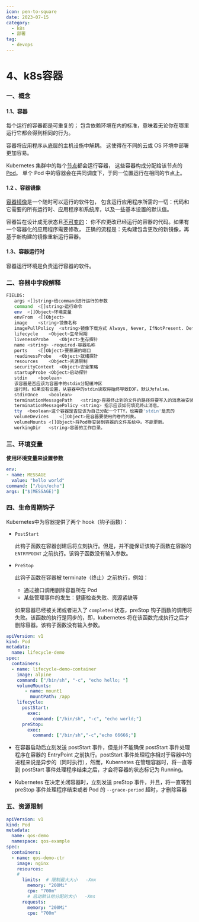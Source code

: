 ```yaml
---
icon: pen-to-square
date: 2023-07-15
category:
  - k8s
  - 部署 
tag:
  - devops
---
```



# 4、k8s容器



### 一、概念



#### 1.1、容器

每个运行的容器都是可重复的； 包含依赖环境在内的标准，意味着无论你在哪里运行它都会得到相同的行为。

容器将应用程序从底层的主机设施中解耦。 这使得在不同的云或 OS 环境中部署更加容易。

Kubernetes 集群中的每个[节点](https://kubernetes.io/zh-cn/docs/concepts/architecture/nodes/)都会运行容器， 这些容器构成分配给该节点的 [Pod](https://kubernetes.io/zh-cn/docs/concepts/workloads/pods/)。 单个 Pod 中的容器会在共同调度下，于同一位置运行在相同的节点上。

#### 1.2 、容器镜像

[容器镜像](https://kubernetes.io/zh-cn/docs/concepts/containers/images/)是一个随时可以运行的软件包， 包含运行应用程序所需的一切：代码和它需要的所有运行时、应用程序和系统库，以及一些基本设置的默认值。

容器旨在设计成无状态且[不可变的](https://glossary.cncf.io/immutable-infrastructure/)： 你不应更改已经运行的容器的代码。如果有一个容器化的应用程序需要修改， 正确的流程是：先构建包含更改的新镜像，再基于新构建的镜像重新运行容器。

#### 1.3、容器运行时

容器运行环境是负责运行容器的软件。



### 二、容器中字段解释



```sh
FIELDS:
   args	<[]string>给command进行运行的参数
   command	<[]string>运行命令
   env	<[]Object>环境变量
   envFrom	<[]Object>    
   image	<string>镜像名称
   imagePullPolicy	<string>镜像下载方式 Always, Never, IfNotPresent. Defaults to Always    
   lifecycle	<Object>生命周期 
   livenessProbe	<Object>生存探针
   name	<string> -required-容器名称
   ports	<[]Object>要暴漏的端口
   readinessProbe	<Object>就绪探针
   resources	<Object>资源限制
   securityContext	<Object>安全策略
   startupProbe	<Object>启动探针
   stdin	<boolean>
   该容器是否应该为容器中的stdin分配缓冲区
   运行时。如果没有设置，从容器中的stdin读取将始终导致EOF。默认为false。
   stdinOnce	<boolean>
   terminationMessagePath	<string>容器终止到的文件的路径将要写入的消息被安装到容器的文件系统中。
   terminationMessagePolicy	<string> 指示应该如何填充终止消息。
   tty	<boolean>这个容器是否应该为自己分配一个TTY，也需要'stdin'是真的
   volumeDevices	<[]Object>是容器要使用的卷的列表。
   volumeMounts	<[]Object>将Pod卷安装到容器的文件系统中。不能更新。
   workingDir	<string>容器的工作目录。
```



### 三、环境变量



**使用环境变量来设置参数**

```yaml
env:
- name: MESSAGE
  value: "hello world"
command: ["/bin/echo"]
args: ["$(MESSAGE)"]
```



### 四、生命周期钩子

Kubernetes中为容器提供了两个 hook（钩子函数）：

- `PostStart`

  此钩子函数在容器创建后将立刻执行。但是，并不能保证该钩子函数在容器的 `ENTRYPOINT` 之前执行。该钩子函数没有输入参数。

- `PreStop`

  此钩子函数在容器被 terminate（终止）之前执行，例如：

  - 通过接口调用删除容器所在 Pod
  - 某些管理事件的发生：健康检查失败、资源紧缺等

  如果容器已经被关闭或者进入了 `completed` 状态，preStop 钩子函数的调用将失败。该函数的执行是同步的，即，kubernetes 将在该函数完成执行之后才删除容器。该钩子函数没有输入参数。

  

```yaml
apiVersion: v1
kind: Pod
metadata:
  name: lifecycle-demo
spec:
  containers:
  - name: lifecycle-demo-container
    image: alpine
    command: ["/bin/sh", "-c", "echo hello; "]
    volumeMounts:
       - name: mount1
       	 mountPath: /app
    lifecycle:
      postStart:
        exec:
          command: ["/bin/sh", "-c", "echo world;"]
      preStop:
        exec:
          command: ["/bin/sh","-c","echo 66666;"]
```



- 在容器启动后立刻发送 postStart 事件，但是并不能确保 postStart 事件处理程序在容器的 EntryPoint 之前执行。postStart 事件处理程序相对于容器中的进程来说是异步的（同时执行），然而，Kubernetes 在管理容器时，将一直等到 postStart 事件处理程序结束之后，才会将容器的状态标记为 Running。

- Kubernetes 在决定关闭容器时，立刻发送 preStop 事件，并且，将一直等到 preStop 事件处理程序结束或者 Pod 的 `--grace-period` 超时，才删除容器

  

### 五、资源限制

```yaml
apiVersion: v1
kind: Pod
metadata:
  name: qos-demo
  namespace: qos-example
spec:
  containers:
  - name: qos-demo-ctr
    image: nginx
    resources:
    # 
      limits:  # 限制最大大小   -Xmx
        memory: "200Mi"
        cpu: "700m" 
        # 启动默认给分配的大小   -Xms
      requests:
        memory: "200Mi"
        cpu: "700m"
```




